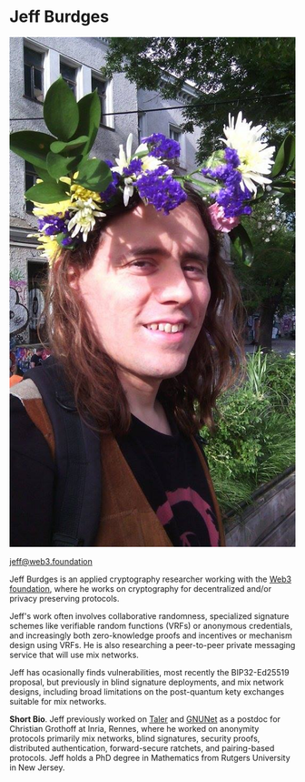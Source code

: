 # Jeff Burdges

![](Jeff.jpg)

jeff@web3.foundation

Jeff Burdges is an applied cryptography researcher working with the [Web3 foundation](../index.html), where he works on cryptography for decentralized and/or privacy preserving protocols.

Jeff's work often involves collaborative randomness, specialized signature schemes like verifiable random functions (VRFs) or anonymous credentials, and increasingly both zero-knowledge proofs and incentives or mechanism design using VRFs.  He is also researching a peer-to-peer private messaging service that will use mix networks.

Jeff has ocasionally finds vulnerabilities, most recently the BIP32-Ed25519 proposal, but previously in blind signature deployments, and mix network designs, including broad limitations on the post-quantum kety exchanges suitable for mix networks.

**Short Bio**.  Jeff previously worked on [Taler](https://taler.net/en/) and [GNUNet](https://gnunet.org/en/) as a postdoc for Christian Grothoff at Inria, Rennes, where he worked on anonymity protocols primarily mix networks, blind signatures, security proofs, distributed authentication, forward-secure ratchets, and pairing-based protocols.  Jeff holds a PhD degree in Mathematics from Rutgers University in New Jersey.


